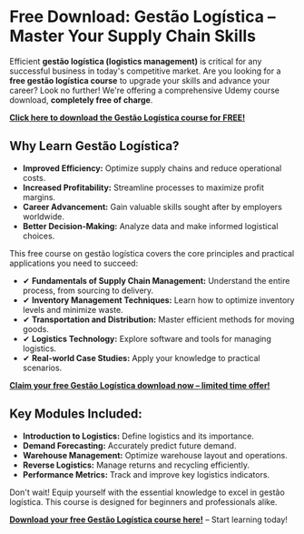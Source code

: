 # Free Download: Gestão Logística – Master Your Supply Chain Skills

Efficient **gestão logística (logistics management)** is critical for any successful business in today's competitive market. Are you looking for a **free gestão logística course** to upgrade your skills and advance your career? Look no further! We're offering a comprehensive Udemy course download, **completely free of charge**.

[**Click here to download the Gestão Logística course for FREE!**](https://udemywork.com/gestao-logistica)

## Why Learn Gestão Logística?

*   **Improved Efficiency:** Optimize supply chains and reduce operational costs.
*   **Increased Profitability:** Streamline processes to maximize profit margins.
*   **Career Advancement:** Gain valuable skills sought after by employers worldwide.
*   **Better Decision-Making:** Analyze data and make informed logistical choices.

This free course on gestão logística covers the core principles and practical applications you need to succeed:

*   ✔ **Fundamentals of Supply Chain Management:** Understand the entire process, from sourcing to delivery.
*   ✔ **Inventory Management Techniques:** Learn how to optimize inventory levels and minimize waste.
*   ✔ **Transportation and Distribution:** Master efficient methods for moving goods.
*   ✔ **Logistics Technology:** Explore software and tools for managing logistics.
*   ✔ **Real-world Case Studies:** Apply your knowledge to practical scenarios.

[**Claim your free Gestão Logística download now – limited time offer!**](https://udemywork.com/gestao-logistica)

## Key Modules Included:

*   **Introduction to Logistics:** Define logistics and its importance.
*   **Demand Forecasting:** Accurately predict future demand.
*   **Warehouse Management:** Optimize warehouse layout and operations.
*   **Reverse Logistics:** Manage returns and recycling efficiently.
*   **Performance Metrics:** Track and improve key logistics indicators.

Don't wait! Equip yourself with the essential knowledge to excel in gestão logística. This course is designed for beginners and professionals alike.

**[Download your free Gestão Logística course here!](https://udemywork.com/gestao-logistica)** – Start learning today!
